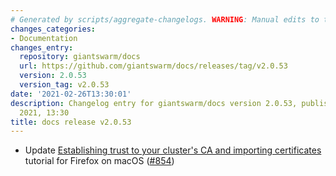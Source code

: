 ```yaml
---
# Generated by scripts/aggregate-changelogs. WARNING: Manual edits to this files will be overwritten.
changes_categories:
- Documentation
changes_entry:
  repository: giantswarm/docs
  url: https://github.com/giantswarm/docs/releases/tag/v2.0.53
  version: 2.0.53
  version_tag: v2.0.53
date: '2021-02-26T13:30:01'
description: Changelog entry for giantswarm/docs version 2.0.53, published on 26 February
  2021, 13:30
title: docs release v2.0.53
---
```


- Update [Establishing trust to your cluster's CA and importing certificates](https://docs.giantswarm.io/getting-started/ca-certificate/#mac-os-firefox) tutorial for Firefox on macOS ([#854](https://github.com/giantswarm/docs/pull/854))
